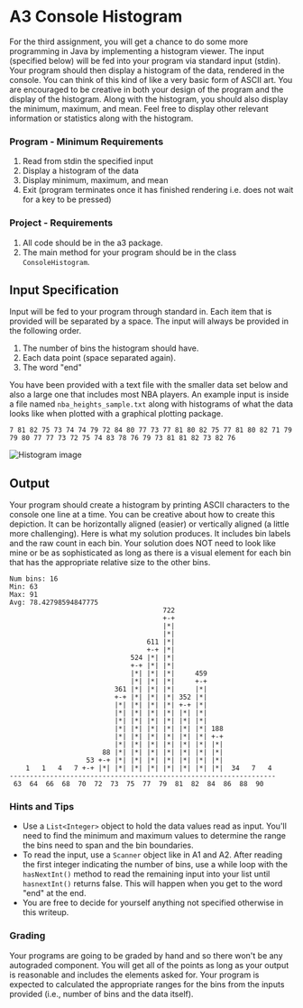 # A3 Console Histogram

For the third assignment, you will get a chance to do some more programming in Java by implementing a histogram viewer. The input (specified below) will be fed into your program via standard input (stdin). Your program should then display a histogram of the data, rendered in the console. You can think of this kind of like a very basic form of ASCII art. You are encouraged to be creative in both your design of the program and the display of the histogram. Along with the histogram, you should also display the minimum, maximum, and mean. Feel free to display other relevant information or statistics along with the histogram.

### Program - Minimum Requirements
  1. Read from stdin the specified input
  2. Display a histogram of the data
  3. Display minimum, maximum, and mean
  4. Exit (program terminates once it has finished rendering i.e. does not wait for a key to be pressed)

### Project - Requirements
  1. All code should be in the a3 package. 
  2. The main method for your program should be in the class `ConsoleHistogram`.

## Input Specification
Input will be fed to your program through standard in. Each item that is provided will be separated by a space. The input will always be provided in the following order.
  1. The number of bins the histogram should have.
  2. Each data point (space separated again). 
  3. The word "end"
  
You have been provided with a text file with the smaller data set below and also a large one that includes most NBA players. An example input is inside a file named `nba_heights_sample.txt` along with histograms of what the data looks like when plotted with a graphical plotting package.

```
7 81 82 75 73 74 74 79 72 84 80 77 73 77 81 80 82 75 77 81 80 82 71 79 79 80 77 77 73 72 75 74 83 78 76 79 73 81 81 82 73 82 76
```

![Histogram image](https://raw.githubusercontent.com/cgburgess/histogram-java/master/data/7_bins_sample_data.png?token=ACEV5YSRFU3RPDPCKWOH4526FEFIU)

## Output

Your program should create a histogram by printing ASCII characters to the console one line at a time. You can be creative about how to create this depiction. It can be horizontally aligned (easier) or vertically aligned (a little more challenging). Here is what my solution produces. It includes bin labels and the raw count in each bin. Your solution does NOT need to look like mine or be as sophisticated as long as there is a visual element for each bin that has the appropriate relative size to the other bins.

```
Num bins: 16
Min: 63
Max: 91
Avg: 78.42798594847775
                                      722                         
                                      +-+                         
                                      |*|                         
                                      |*|                         
                                  611 |*|                         
                                  +-+ |*|                         
                              524 |*| |*|                         
                              +-+ |*| |*|                         
                              |*| |*| |*|     459                 
                              |*| |*| |*|     +-+                 
                          361 |*| |*| |*|     |*|                 
                          +-+ |*| |*| |*| 352 |*|                 
                          |*| |*| |*| |*| +-+ |*|                 
                          |*| |*| |*| |*| |*| |*|                 
                          |*| |*| |*| |*| |*| |*|                 
                          |*| |*| |*| |*| |*| |*| 188             
                          |*| |*| |*| |*| |*| |*| +-+             
                          |*| |*| |*| |*| |*| |*| |*|             
                       88 |*| |*| |*| |*| |*| |*| |*|             
                   53 +-+ |*| |*| |*| |*| |*| |*| |*|             
    1   1   4   7 +-+ |*| |*| |*| |*| |*| |*| |*| |*|  34   7   4 
------------------------------------------------------------------
 63  64  66  68  70  72  73  75  77  79  81  82  84  86  88  90 
```

### Hints and Tips

* Use a `List<Integer>` object to hold the data values read as input. You'll need to find the minimum and maximum values to determine the range the bins need to span and the bin boundaries. 
* To read the input, use a `Scanner` object like in A1 and A2. After reading the first integer indicating the number of bins, use a while loop with the `hasNextInt()` method to read the remaining input into your list until `hasnextInt()` returns false. This will happen when you get to the word "end" at the end. 
* You are free to decide for yourself anything not specified otherwise in this writeup.

### Grading

Your programs are going to be graded by hand and so there won't be any autograded component. You will get all of the points as long as your output is reasonable and includes the elements asked for. Your program is expected to calculated the appropriate ranges for the bins from the inputs provided (i.e., number of bins and the data itself). 
